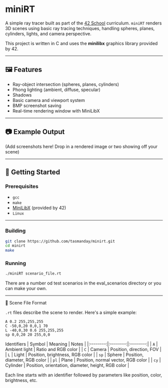 # miniRT

A simple ray tracer built as part of the [42 School]([https://42.fr/en/homepage/](https://www.42adel.org.au/)) curriculum. `miniRT` renders 3D scenes using basic ray tracing techniques, handling spheres, planes, cylinders, lights, and camera perspective.

This project is written in C and uses the **minilibx** graphics library provided by 42.

---

## 🖼️ Features

- Ray-object intersection (spheres, planes, cylinders)
- Phong lighting (ambient, diffuse, specular)
- Shadows
- Basic camera and viewport system
- BMP screenshot saving
- Real-time rendering window with MiniLibX

---

## 📷 Example Output

(Add screenshots here! Drop in a rendered image or two showing off your scene)

---

## 🚀 Getting Started

### Prerequisites

- `gcc`
- `make`
- [MiniLibX](https://harm-smits.github.io/42docs/libs/minilibx) (provided by 42)
- `Linux`

---

### Building

```bash
git clone https://github.com/tasmanday/minirt.git
cd minirt
make
```

### Running

```bash
./miniRT scenario_file.rt
```
There are a number od test scenarios in the eval_scenarios directory or you can make your own.

---

📄 Scene File Format

`.rt` files describe the scene to render. Here's a simple example:

```
A 0.2 255,255,255
C -50,0,20 0,0,1 70
L -40,0,30 0.6 255,255,255
sp 0,0,20 20 255,0,0
```

Identifiers
| Symbol | Meaning | Notes |
|:--------:|:--------:|:--------:|
| `A` |	Ambient light | Ratio and RGB color |
| `C` | Camera | Position, direction, FOV |
| `L` | Light | Position, brightness, RGB color |
| `sp` | Sphere | Position, diameter, RGB color |
| `pl` | Plane | Position, normal vector, RGB color |
| `cy` | Cylinder | Position, orientation, diameter, height, RGB color |

Each line starts with an identifier followed by parameters like position, color, brightness, etc.
